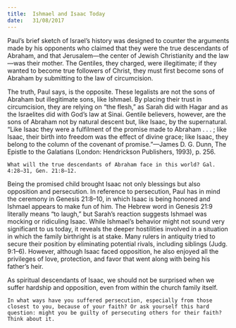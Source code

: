 ```yaml
---
title:  Ishmael and Isaac Today
date:   31/08/2017
---
```


Paul’s brief sketch of Israel’s history was designed to counter the arguments made by his opponents who claimed that they were the true descendants of Abraham, and that Jerusalem—the center of Jewish Christianity and the law—was their mother. The Gentiles, they charged, were illegitimate; if they wanted to become true followers of Christ, they must first become sons of Abraham by submitting to the law of circumcision.

The truth, Paul says, is the opposite. These legalists are not the sons of Abraham but illegitimate sons, like Ishmael. By placing their trust in circumcision, they are relying on “the flesh,” as Sarah did with Hagar and as the Israelites did with God’s law at Sinai. Gentile believers, however, are the sons of Abraham not by natural descent but, like Isaac, by the supernatural. “Like Isaac they were a fulfilment of the promise made to Abraham . . . ; like Isaac, their birth into freedom was the effect of divine grace; like Isaac, they belong to the column of the covenant of promise.”—James D. G. Dunn, The Epistle to the Galatians (London: Hendrickson Publishers, 1993), p. 256.

`What will the true descendants of Abraham face in this world? Gal. 4:28–31, Gen. 21:8–12.`

Being the promised child brought Isaac not only blessings but also opposition and persecution. In reference to persecution, Paul has in mind the ceremony in Genesis 21:8–10, in which Isaac is being honored and Ishmael appears to make fun of him. The Hebrew word in Genesis 21:9 literally means “to laugh,” but Sarah’s reaction suggests Ishmael was mocking or ridiculing Isaac. While Ishmael’s behavior might not sound very significant to us today, it reveals the deeper hostilities involved in a situation in which the family birthright is at stake. Many rulers in antiquity tried to secure their position by eliminating potential rivals, including siblings (Judg. 9:1–6). However, although Isaac faced opposition, he also enjoyed all the privileges of love, protection, and favor that went along with being his father’s heir.

As spiritual descendants of Isaac, we should not be surprised when we suffer hardship and opposition, even from within the church family itself.

`In what ways have you suffered persecution, especially from those closest to you, because of your faith? Or ask yourself this hard question: might you be guilty of persecuting others for their faith? Think about it.`